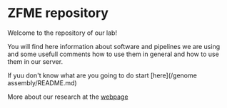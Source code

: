 
# ZFME repository

Welcome to the repository of our lab!  

You will find here information about software and pipelines we are using and some usefull comments how to use them in general and how to use them in our server. 

If yuu don't know what are you going to do start [here](/genome assembly/README.md)

More about our research at the [webpage](http://zfme.biol.uw.edu.pl)
